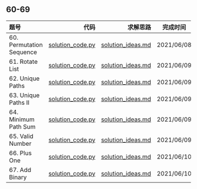 ## 60-69
|题号|代码|求解思路|完成时间|
|:---|---:|---:|:---:|
| 60. Permutation Sequence | [solution_code.py](./60-PermutationSequence/solution_code.py) | [solution_ideas.md](./60-PermutationSequence/solution_ideas.md) | 2021/06/08 |
| 61. Rotate List | [solution_code.py](./61-RotateList/solution_code.py) | [solution_ideas.md](./61-RotateList/solution_ideas.md) | 2021/06/09 |
| 62. Unique Paths | [solution_code.py](./62-UniquePaths/solution_code.py) | [solution_ideas.md](./62-UniquePaths/solution_ideas.md) | 2021/06/09 |
| 63. Unique Paths II | [solution_code.py](./63-UniquePathsII/solution_code.py) | [solution_ideas.md](./63-UniquePathsII/solution_ideas.md) | 2021/06/09 |
| 64. Minimum Path Sum | [solution_code.py](./64-MinimumPathSum/solution_code.py) | [solution_ideas.md](./64-MinimumPathSum/solution_ideas.md) | 2021/06/09 |
| 65. Valid Number | [solution_code.py](./65-ValidNumber/solution_code.py) | [solution_ideas.md](./65-ValidNumber/solution_ideas.md) | 2021/06/09 |
| 66. Plus One | [solution_code.py](./66-PlusOne/solution_code.py) | [solution_ideas.md](./66-PlusOne/solution_ideas.md) | 2021/06/10 |
| 67. Add Binary | [solution_code.py](./67-AddBinary/solution_code.py) | [solution_ideas.md](./67-AddBinary/solution_ideas.md) | 2021/06/10 |
